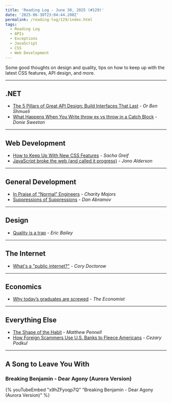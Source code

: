 ```yaml
---
title: 'Reading Log - June 30, 2025 (#129)'
date: '2025-06-30T23:04:44.208Z'
permalink: /reading-log/129/index.html
tags:
  - Reading Log
  - APIs
  - Exceptions
  - JavaScript
  - CSS
  - Web Development
---
```


Some good thoughts on design and quality, tips on how to keep up with the latest CSS features, API design, and more.
<!-- excerpt -->

---

## .NET

- [The 5 Pillars of Great API Design: Build Interfaces That Last](https://medium.com/@orbens/the-5-pillars-of-great-api-design-build-interfaces-that-last-d2d2b650433d) - *Or Ben Shmueli*
- [What Happens When You Write throw ex vs throw in a Catch Block](https://medium.com/@sweetondonie/what-happens-when-you-write-throw-ex-vs-throw-in-a-catch-block-672a880800c5) - *Donie Sweeton*

---

## Web Development

- [How to Keep Up With New CSS Features](https://css-tricks.com/how-to-keep-up-with-new-css-features/) - *Sacha Greif*
- [JavaScript broke the web (and called it progress)](https://www.jonoalderson.com/conjecture/javascript-broke-the-web-and-called-it-progress/) - *Jono Alderson*

---

## General Development

- [In Praise of “Normal” Engineers](https://charity.wtf/2025/06/19/in-praise-of-normal-engineers/) - *Charity Majors*
- [Suppressions of Suppressions](https://overreacted.io/suppressions-of-suppressions/) - *Dan Abramov*

---

## Design

- [Quality is a trap](https://ericwbailey.website/published/quality-is-a-trap/) - *Eric Bailey*

---

## The Internet

- [What's a "public internet?"](https://pluralistic.net/2025/06/25/eurostack/#viktor-orbans-isp) - *Cory Doctorow*

---

## Economics

- [Why today’s graduates are screwed](https://www.economist.com/finance-and-economics/2025/06/16/why-todays-graduates-are-screwed) - *The Economist*

---

## Everything Else

- [The Shape of the Habit](https://matthewpennell.com/blog/the-shape-of-the-habit) - *Matthew Pennell*
- [How Foreign Scammers Use U.S. Banks to Fleece Americans](https://www.propublica.org/article/pig-butchering-scam-cybercrime-us-banks-money-laundering) - *Cezary Podkul*

---

## A Song to Leave You With

### Breaking Benjamin - Dear Agony (Aurora Version)

{% youTubeEmbed "x9hZFyoqp7Q" "Breaking Benjamin - Dear Agony (Aurora Version)" %}

